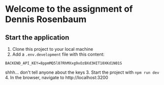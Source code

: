 # Welcome to the assignment of Dennis Rosenbaum

## Start the application
1. Clone this project to your local machine
2. Add a `.env.development` file with this content: 
```
BACKEND_API_KEY=8ppmMQ5l07RhMXxg9xOzBXd3HIT10XKd1N01S
```
shhh... don't tell anyone about the keys
3. Start the project with `npm run dev`
4. In the browser, navigate to http://localhost:3200
